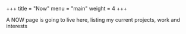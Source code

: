 +++
title = "Now"
menu = "main"
weight = 4
+++

A NOW page is going to live here, listing my current projects, work and interests
